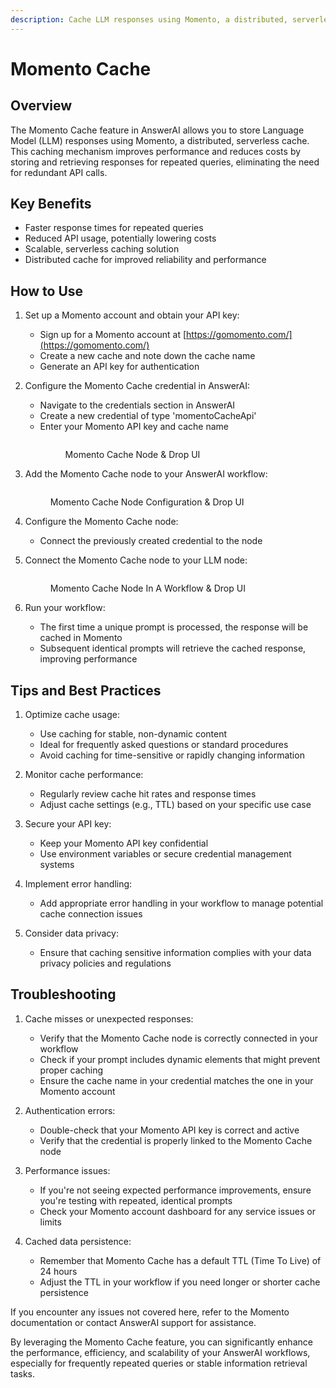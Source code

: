 ```yaml
---
description: Cache LLM responses using Momento, a distributed, serverless cache
---
```


# Momento Cache

## Overview

The Momento Cache feature in AnswerAI allows you to store Language Model (LLM) responses using Momento, a distributed, serverless cache. This caching mechanism improves performance and reduces costs by storing and retrieving responses for repeated queries, eliminating the need for redundant API calls.

## Key Benefits

-   Faster response times for repeated queries
-   Reduced API usage, potentially lowering costs
-   Scalable, serverless caching solution
-   Distributed cache for improved reliability and performance

## How to Use

1. Set up a Momento account and obtain your API key:

    - Sign up for a Momento account at [https://gomomento.com/](https://gomomento.com/)
    - Create a new cache and note down the cache name
    - Generate an API key for authentication

2. Configure the Momento Cache credential in AnswerAI:

    - Navigate to the credentials section in AnswerAI
    - Create a new credential of type 'momentoCacheApi'
    - Enter your Momento API key and cache name
      <figure><img src="/.gitbook/assets/screenshots/momento cache api credentials.png" alt="" /><figcaption><p>Momento Cache Node &#x26; Drop UI</p></figcaption></figure><!-- TODO: Screenshot of creating Momento Cache credential -->

3. Add the Momento Cache node to your AnswerAI workflow:
    <!-- TODO: Screenshot of adding Momento Cache node to the workflow -->
    <figure><img src="/.gitbook/assets/screenshots/momento cache configuration.png" alt="" /><figcaption><p>Momento  Cache Node Configuration &#x26; Drop UI</p></figcaption></figure>

4. Configure the Momento Cache node:

    - Connect the previously created credential to the node
      <!-- TODO: Screenshot showing the configuration of the Momento Cache node -->

5. Connect the Momento Cache node to your LLM node:
     <!-- TODO: Screenshot showing the connection between Momento Cache and LLM nodes -->
    <figure><img src="/.gitbook/assets/screenshots/momento cache in  a workflow.png" alt="" /><figcaption><p>Momento  Cache Node In A Workflow &#x26; Drop UI</p></figcaption></figure>

6. Run your workflow:
    - The first time a unique prompt is processed, the response will be cached in Momento
    - Subsequent identical prompts will retrieve the cached response, improving performance

## Tips and Best Practices

1. Optimize cache usage:

    - Use caching for stable, non-dynamic content
    - Ideal for frequently asked questions or standard procedures
    - Avoid caching for time-sensitive or rapidly changing information

2. Monitor cache performance:

    - Regularly review cache hit rates and response times
    - Adjust cache settings (e.g., TTL) based on your specific use case

3. Secure your API key:

    - Keep your Momento API key confidential
    - Use environment variables or secure credential management systems

4. Implement error handling:

    - Add appropriate error handling in your workflow to manage potential cache connection issues

5. Consider data privacy:
    - Ensure that caching sensitive information complies with your data privacy policies and regulations

## Troubleshooting

1. Cache misses or unexpected responses:

    - Verify that the Momento Cache node is correctly connected in your workflow
    - Check if your prompt includes dynamic elements that might prevent proper caching
    - Ensure the cache name in your credential matches the one in your Momento account

2. Authentication errors:

    - Double-check that your Momento API key is correct and active
    - Verify that the credential is properly linked to the Momento Cache node

3. Performance issues:

    - If you're not seeing expected performance improvements, ensure you're testing with repeated, identical prompts
    - Check your Momento account dashboard for any service issues or limits

4. Cached data persistence:
    - Remember that Momento Cache has a default TTL (Time To Live) of 24 hours
    - Adjust the TTL in your workflow if you need longer or shorter cache persistence

If you encounter any issues not covered here, refer to the Momento documentation or contact AnswerAI support for assistance.

By leveraging the Momento Cache feature, you can significantly enhance the performance, efficiency, and scalability of your AnswerAI workflows, especially for frequently repeated queries or stable information retrieval tasks.
